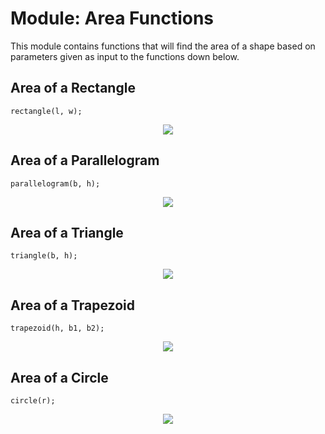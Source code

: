 # Module: Area Functions
This module contains functions that will find the area of a shape based on parameters given as input to the functions down below.

## Area of a Rectangle
```
rectangle(l, w);
```
<div style="text-align:center"><img src ="..." /></div>

## Area of a Parallelogram
```
parallelogram(b, h);
```
<div style="text-align:center"><img src ="..." /></div>

## Area of a Triangle
```
triangle(b, h);
```
<div style="text-align:center"><img src ="..." /></div>

## Area of a Trapezoid
```
trapezoid(h, b1, b2);
```
<div style="text-align:center"><img src ="..." /></div>

## Area of a Circle
```
circle(r);
```
<div style="text-align:center"><img src ="..." /></div>
